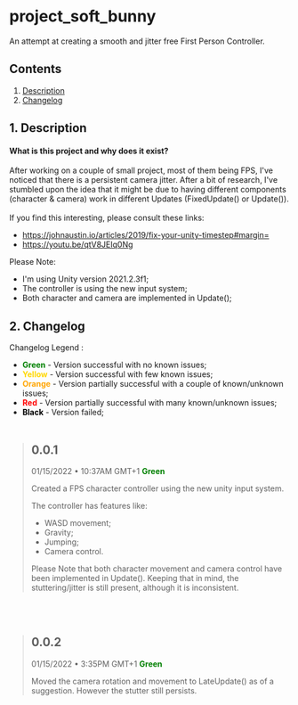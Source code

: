 
# project_soft_bunny
An attempt at creating a smooth and jitter free First Person Controller.
## Contents

1. [ Description ](#description)
2. [ Changelog ](#changelog)

<a name="description"></a>
## 1. Description
#### What is this project and why does it exist?
After working on a couple of small project, most of them being FPS, I've noticed that there is a persistent camera jitter. After a bit of research, I've stumbled upon the idea that it might be due to having different components (character & camera) work in different Updates (FixedUpdate() or Update()). <br/><br/>
If you find this interesting, please consult these links:
- https://johnaustin.io/articles/2019/fix-your-unity-timestep#margin=
- https://youtu.be/qtV8JEIq0Ng

Please Note:
- I'm using Unity version 2021.2.3f1;
- The controller is using the new input system;
- Both character and camera are implemented in Update();


<a name="changelog"></a>
## 2. Changelog

Changelog Legend :

- <span style="color:green">**Green**</span> -  Version successful with no known issues;
- <span style="color:gold">**Yellow**</span> -  Version successful with few known issues;
- <span style="color:orange">**Orange**</span> -  Version partially successful with a couple of known/unknown issues;
- <span style="color:red">**Red**</span> -  Version partially successful with many known/unknown issues;
- <span style="color:black">**Black**</span> -  Version failed;
<br/><br/>

>## 0.0.1
>01/15/2022 • 10:37AM GMT+1
> <span style="color:green">**Green**</span>
>
>Created a FPS character controller using the new unity input system. 
>
>The controller has features like: 
>
>- WASD movement;
>- Gravity;
>- Jumping;
>- Camera control.
>
>Please Note that both character movement and camera control have been implemented in Update(). Keeping that in mind, the stuttering/jitter is still present, although it is inconsistent.
>
<br/><br/>

>## 0.0.2
>01/15/2022 • 3:35PM GMT+1
> <span style="color:green">**Green**</span>
>
>Moved the camera rotation and movement to LateUpdate() as of a suggestion. 
>However the stutter still persists.
>
<br/><br/>
